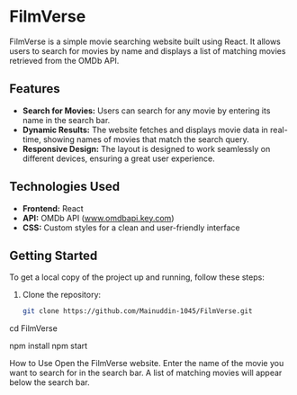 # FilmVerse

FilmVerse is a simple movie searching website built using React. It allows users to search for movies by name and displays a list of matching movies retrieved from the OMDb API.

## Features

- **Search for Movies:** Users can search for any movie by entering its name in the search bar.
- **Dynamic Results:** The website fetches and displays movie data in real-time, showing names of movies that match the search query.
- **Responsive Design:** The layout is designed to work seamlessly on different devices, ensuring a great user experience.

## Technologies Used

- **Frontend:** React
- **API:** OMDb API (www.omdbapi.key.com)
- **CSS:** Custom styles for a clean and user-friendly interface

## Getting Started

To get a local copy of the project up and running, follow these steps:

1. Clone the repository:
   ```bash
   git clone https://github.com/Mainuddin-1045/FilmVerse.git
cd FilmVerse

npm install
npm start


How to Use
Open the FilmVerse website.
Enter the name of the movie you want to search for in the search bar.
A list of matching movies will appear below the search bar.
